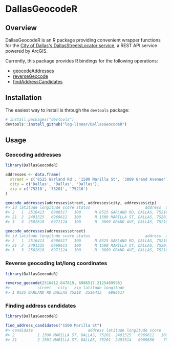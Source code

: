 # DallasGeocodeR

## Overview

DallasGeocodeR is an R package providing convenient wrapper functions for the 
[City of Dallas's DallasStreetsLocator service](https://gis.dallascityhall.com/wwwgis/rest/services/ToolServices/DallasStreetsLocator/GeocodeServer),
a REST API service powered by ArcGIS. 

Currently, this package provides R bindings for the following operations:

- [geocodeAddresses](https://developers.arcgis.com/rest/geocode/api-reference/geocoding-geocode-addresses.htm)
- [reverseGeocode](https://developers.arcgis.com/rest/geocode/api-reference/geocoding-reverse-geocode.htm)
- [findAddressCandidates](https://developers.arcgis.com/rest/geocode/api-reference/geocoding-find-address-candidates.htm)

## Installation

The easiest way to install is through the `devtools` package:

```R
# install.packages("devtools")
devtools::install_github("log-linear/DallasGeocodeR")
```

## Usage

### Geocoding addresses 

```R
library(DallasGeocodeR)

addresses <- data.frame(
  street = c('8525 Garland Rd', '1500 Marilla St', '3809 Grand Avenue'),
  city = c('Dallas', 'Dallas', 'Dallas'),
  zip = c('75218', '75201', '75210')
)

geocode_addresses(addresses$street, addresses$city, addresses$zip)
#> id latitude longitude score status                        address  address_type
#> 2   1  2516413   6986517   100      M 8525 GARLAND RD, DALLAS, 75218 StreetAddress
#> 21  2  2491525   6969612   100      M 1500 MARILLA ST, DALLAS, 75201 StreetAddress
#> 3   3  2502618   6971124   100      M  3809 GRAND AVE, DALLAS, 75210 StreetAddress

geocode_addresses(addresses$street)
#> id latitude longitude score status                        address  address_type
#> 2   1  2516413   6986517   100      M 8525 GARLAND RD, DALLAS, 75218 StreetAddress
#> 21  2  2491525   6969612   100      M 1500 MARILLA ST, DALLAS, 75201 StreetAddress
#> 3   3  2502618   6971124   100      M  3809 GRAND AVE, DALLAS, 75210 StreetAddress
```

### Reverse geocoding lat/long coordinates

```R
library(DallasGeocodeR)

reverse_geocode(2516412.847819, 6986517.2125469996)
#>            street   city   zip latitude longitude
#> 1 8525 GARLAND RD DALLAS 75218  2516413   6986517
```

### Finding address candidates

```R
library(DallasGeocodeR)

find_address_candidates("1500 Marilla St")
#> candidate                        address latitude longitude score
#> 2          1 1500 MARILLA ST, DALLAS, 75201  2491525   6969612   100
#> 21         2 1501 MARILLA ST, DALLAS, 75201  2491514   6969650    79
```